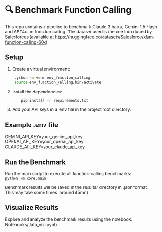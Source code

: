 # 🔍 Benchmark Function Calling

This repo contains a pipeline to benchmark Claude 3 haiku, Gemini 1.5 Flash and GPT4o on function calling. The dataset used is the one introduced by Salesforces (available at https://huggingface.co/datasets/Salesforce/xlam-function-calling-60k)
## Setup

1. Create a virtual environment:
   ```bash
    python -m venv env_function_calling
    source env_function_calling/bin/activate

2. Install the dependencies:
    ```bash
        pip install -r requirements.txt
3. Add your API keys in a .env file in the project root directory.

## Example .env file
GEMINI_API_KEY=your_gemini_api_key  
OPENAI_API_KEY=your_openai_api_key  
CLAUDE_API_KEY=your_claude_api_key  

## Run the Benchmark
Run the main script to execute all function-calling benchmarks:  
    ```
        python -m core.main
    ``` 
 

Benchmark results will be saved in the results/ directory in .json format. This may take some times (around 45mn)

## Visualize Results
Explore and analyze the benchmark results using the notebook: Notebooks/data_viz.ipynb
